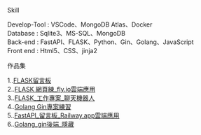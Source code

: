 Skill

Develop-Tool : VSCode、MongoDB Atlas、Docker<br />
Database : Sqlite3、MS-SQL、MongoDB<br />
Back-end : FastAPI、FLASK、Python、Gin、Golang、JavaScript<br />
Front end : Html5、CSS、jinja2<br />




作品集

1..[FLASK留言板](https://github.com/UFOTreeboy/Coding_Demo)<br />
2..[FLASK 網頁練_fly.io雲端應用](https://github.com/UFOTreeboy/Flask_test)<br />
3..[FLASK_工作專案_聊天機器人](https://github.com/UFOTreeboy/ChatBot_Demo)<br />
4..[Golang Gin專案練習](https://github.com/UFOTreeboy/golang_gin_work)<br />
5..[FastAPI_留言板_Railway.app雲端應用](https://github.com/UFOTreeboy/fastapi_database_demo)<br />
6..[Golang_gin後端_隱藏](https://github.com/UFOTreeboy/go_gin_api_01)<br />



